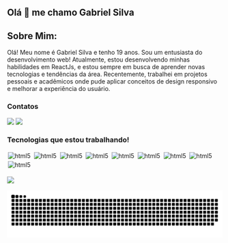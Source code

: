 ## Olá 👋 me chamo Gabriel Silva

## Sobre Mim:
 Olá! Meu nome é Gabriel Silva e tenho 19 anos. Sou um entusiasta do desenvolvimento web!
 Atualmente, estou desenvolvendo minhas habilidades em ReactJs, e estou sempre em busca de aprender novas tecnologias e tendências da área. Recentemente, trabalhei em projetos pessoais e acadêmicos onde pude aplicar conceitos de design responsivo e melhorar a experiência do usuário.

### Contatos

<div>
<a href = "mailto:gabriel_silvaofc@hotmail.com"><img src="https://img.shields.io/static/v1?message=Outlook&logo=microsoft-outlook&label=&color=0078D4&logoColor=white&labelColor=&style=for-the-badge" target="_blank"></a>
<a href="https://www.linkedin.com/in/gabriel--silva/" target="_blank"><img src="https://img.shields.io/badge/LinkedIn-0077B5?style=for-the-badge&logo=linkedin&logoColor=white" target="_blank"></a>   
</div>

### Tecnologias que estou trabalhando!
<div style="display:inline_block;margin:0 0 0 0;">
<img style="margin:2px 2px 2px 2px;" align="center" alt="html5" src="https://img.shields.io/badge/JavaScript-323330?style=for-the-badge&logo=javascript&logoColor=F7DF1E"/>
<img style="margin:2px 2px 2px 2px;" align="center" alt="html5" src="https://img.shields.io/badge/TypeScript-007ACC?style=for-the-badge&logo=typescript&logoColor=white"/>
<img style="margin:2px 2px 2px 2px;" align="center" alt="html5" src="https://img.shields.io/badge/Node.js-43853D?style=for-the-badge&logo=node.js&logoColor=white"/>
<img style="margin:2px 2px 2px 2px;" align="center" alt="html5" src="https://img.shields.io/badge/CSS3-1572B6?style=for-the-badge&logo=css3&logoColor=white"/>
<img style="margin:2px 2px 2px 2px;" align="center" alt="html5" src="https://img.shields.io/badge/HTML-239120?style=for-the-badge&logo=html5&logoColor=white"/>
<img style="margin:2px 2px 2px 2px;" align="center" alt="html5" src="https://img.shields.io/badge/React-20232A?style=for-the-badge&logo=react&logoColor=61DAFB"/>
<img style="margin:2px 2px 2px 2px;" align="center" alt="html5" src="https://img.shields.io/badge/Tailwind_CSS-38B2AC?style=for-the-badge&logo=tailwind-css&logoColor=white"/>
<img style="margin:2px 2px 2px 2px;" align="center" alt="html5" src="https://img.shields.io/badge/Python-3776AB?style=for-the-badge&logo=python&logoColor=white"/>
<img style="margin:2px 2px 2px 2px;" align="center" alt="html5" src="https://img.shields.io/badge/Java-ED8B00?style=for-the-badge&logo=openjdk&logoColor=white"/>

</div>
</br>

<img height="180em" src="https://github-readme-stats.vercel.app/api/top-langs/?username=gabriell3103&layout=compact&langs_count=7&theme=tokyonight"/>


![snake gif](https://raw.githubusercontent.com/gabriell3103/gabriell3103/output/snake.svg)
